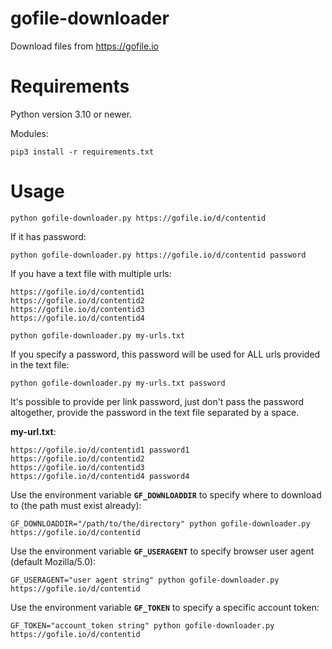 # gofile-downloader
Download files from https://gofile.io

# Requirements

Python version 3.10 or newer.

Modules:

```
pip3 install -r requirements.txt
```

# Usage
```
python gofile-downloader.py https://gofile.io/d/contentid
```

If it has password:
```
python gofile-downloader.py https://gofile.io/d/contentid password
```

If you have a text file with multiple urls:
```
https://gofile.io/d/contentid1
https://gofile.io/d/contentid2
https://gofile.io/d/contentid3
https://gofile.io/d/contentid4
```
```
python gofile-downloader.py my-urls.txt
```

If you specify a password, this password will be used for ALL urls provided in the text file:
```
python gofile-downloader.py my-urls.txt password
```

It's possible to provide per link password, just don't pass the password altogether, provide the password in the text file separated by a space.

**my-url.txt**:
```
https://gofile.io/d/contentid1 password1
https://gofile.io/d/contentid2
https://gofile.io/d/contentid3
https://gofile.io/d/contentid4 password4
```

Use the environment variable **`GF_DOWNLOADDIR`** to specify where to download to (the
path must exist already):
```
GF_DOWNLOADDIR="/path/to/the/directory" python gofile-downloader.py https://gofile.io/d/contentid

```

Use the environment variable **`GF_USERAGENT`** to specify browser user agent (default Mozilla/5.0):
```
GF_USERAGENT="user agent string" python gofile-downloader.py https://gofile.io/d/contentid

```

Use the environment variable **`GF_TOKEN`** to specify a specific account token:
```
GF_TOKEN="account_token string" python gofile-downloader.py https://gofile.io/d/contentid

```
